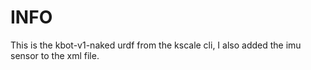 # INFO
This is the kbot-v1-naked urdf from the kscale cli, I also added the imu sensor to the xml file.
